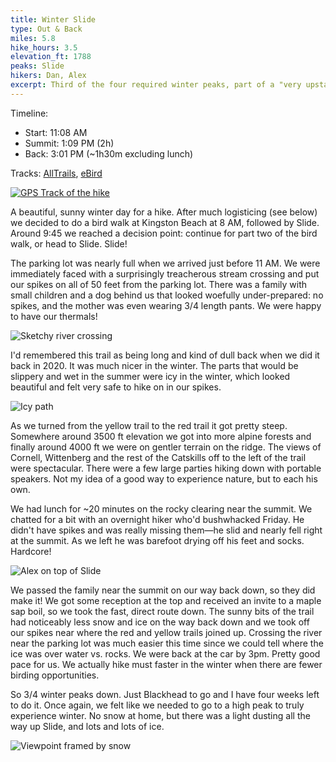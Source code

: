 ```yaml
---
title: Winter Slide
type: Out & Back
miles: 5.8
hike_hours: 3.5
elevation_ft: 1788
peaks: Slide
hikers: Dan, Alex
excerpt: Third of the four required winter peaks, part of a "very upstate day" that involved birding, boiling maple syrup and going to a dinner party.
---
```


Timeline:

- Start: 11:08 AM
- Summit: 1:09 PM (2h)
- Back: 3:01 PM (~1h30m excluding lunch)

Tracks: [AllTrails], [eBird]

[![GPS Track of the hike]({{site.baseurl}}/assets/2023-02-18-winter-slide/winter-slide-track.png)]({{site.baseurl}}/map/?hike=2023-02-18-winter-slide)

A beautiful, sunny winter day for a hike. After much logisticing (see below) we decided to do a bird walk at Kingston Beach at 8 AM, followed by Slide. Around 9:45 we reached a decision point: continue for part two of the bird walk, or head to Slide. Slide!

The parking lot was nearly full when we arrived just before 11 AM. We were immediately faced with a surprisingly treacherous stream crossing and put our spikes on all of 50 feet from the parking lot. There was a family with small children and a dog behind us that looked woefully under-prepared: no spikes, and the mother was even wearing 3/4 length pants. We were happy to have our thermals!

![Sketchy river crossing]({{site.baseurl}}/assets/2023-02-18-winter-slide/sketchy-river.jpeg)

I'd remembered this trail as being long and kind of dull back when we did it back in 2020. It was much nicer in the winter. The parts that would be slippery and wet in the summer were icy in the winter, which looked beautiful and felt very safe to hike on in our spikes.

![Icy path]({{site.baseurl}}/assets/2023-02-18-winter-slide/icy-path.jpeg)

As we turned from the yellow trail to the red trail it got pretty steep. Somewhere around 3500 ft elevation we got into more alpine forests and finally around 4000 ft we were on gentler terrain on the ridge. The views of Cornell, Wittenberg and the rest of the Catskills off to the left of the trail were spectacular. There were a few large parties hiking down with portable speakers. Not my idea of a good way to experience nature, but to each his own.

We had lunch for ~20 minutes on the rocky clearing near the summit. We chatted for a bit with an overnight hiker who'd bushwhacked Friday. He didn't have spikes and was really missing them—he slid and nearly fell right at the summit. As we left he was barefoot drying off his feet and socks. Hardcore!

![Alex on top of Slide]({{site.baseurl}}/assets/2023-02-18-winter-slide/alex-slide-top.jpeg)

We passed the family near the summit on our way back down, so they did make it! We got some reception at the top and received an invite to a maple sap boil, so we took the fast, direct route down. The sunny bits of the trail had noticeably less snow and ice on the way back down and we took off our spikes near where the red and yellow trails joined up. Crossing the river near the parking lot was much easier this time since we could tell where the ice was over water vs. rocks. We were back at the car by 3pm. Pretty good pace for us. We actually hike must faster in the winter when there are fewer birding opportunities.

So 3/4 winter peaks down. Just Blackhead to go and I have four weeks left to do it. Once again, we felt like we needed to go to a high peak to truly experience winter. No snow at home, but there was a light dusting all the way up Slide, and lots and lots of ice.

![Viewpoint framed by snow]({{site.baseurl}}/assets/2023-02-18-winter-slide/snowy-slide-frame.jpeg)

[AllTrails]: https://www.alltrails.com/explore/recording/afternoon-hike-f3067d6--418
[eBird]: https://ebird.org/checklist/S128906242
